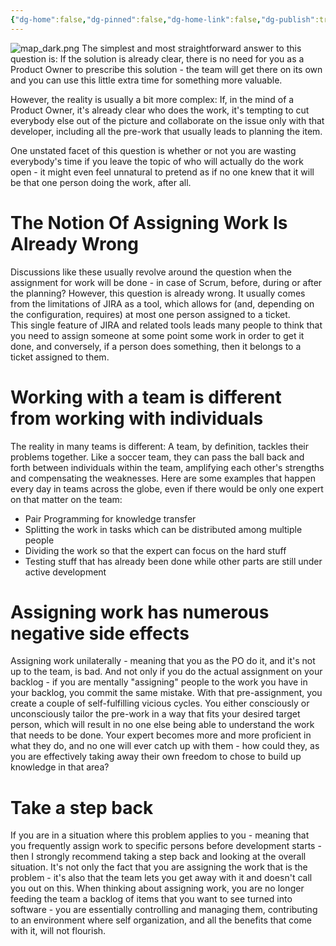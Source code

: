 ```yaml
---
{"dg-home":false,"dg-pinned":false,"dg-home-link":false,"dg-publish":true,"created-date":"2020-10-28T10:20:46","updated-date":"2025-05-05T17:44:22","type":"post","disabled rules":["header-increment","yaml-title","yaml-title-alias","file-name-heading"],"title":"What's the use of the team self-organizing their work if the solution is clear?","excerpt":"For many organizations, this is scenario is a classic: The most important task can only be done by a single developer. If things are that clear, then why shouldn't Product Owners assign work to them directly?","dg-permalink":"po_qa/whats-the-use-of-self-org-if-the-competencies-are-clear/","tags":["ProductOwnership","ProductOwnerQA"],"dg-path":"What's the use of the team self-organizing their work if the solution is clear?.md","permalink":"/po_qa/whats-the-use-of-self-org-if-the-competencies-are-clear/","dgPassFrontmatter":true,"created":"2020-10-28T10:20:46","updated":"2025-05-05T17:44:22"}
---
```



![map_dark.png](/img/user/attachments/map_dark.png)
The simplest and most straightforward answer to this question is: If the solution is already clear, there is no need for you as a Product Owner to prescribe this solution - the team will get there on its own and you can use this little extra time for something more valuable.

However, the reality is usually a bit more complex: If, in the mind of a Product Owner, it's already clear who does the work, it's tempting to cut everybody else out of the picture and collaborate on the issue only with that developer, including all the pre-work that usually leads to planning the item.

One unstated facet of this question is whether or not you are wasting everybody's time if you leave the topic of who will actually do the work open - it might even feel unnatural to pretend as if no one knew that it will be that one person doing the work, after all.

# The Notion Of Assigning Work Is Already Wrong  
Discussions like these usually revolve around the question when the assignment for work will be done - in case of Scrum, before, during or after the planning? However, this question is already wrong. It usually comes from the limitations of JIRA as a tool, which allows for (and, depending on the configuration, requires) at most one person assigned to a ticket.  
This single feature of JIRA and related tools leads many people to think that you need to assign someone at some point some work in order to get it done, and conversely, if a person does something, then it belongs to a ticket assigned to them.

# Working with a team is different from working with individuals  
The reality in many teams is different: A team, by definition, tackles their problems together. Like a soccer team, they can pass the ball back and forth between individuals within the team, amplifying each other's strengths and compensating the weaknesses.
Here are some examples that happen every day in teams across the globe, even if there would be only one expert on that matter on the team:

- Pair Programming for knowledge transfer
- Splitting the work in tasks which can be distributed among multiple people
- Dividing the work so that the expert can focus on the hard stuff
- Testing stuff that has already been done while other parts are still under active development

# Assigning work has numerous negative side effects  
Assigning work unilaterally - meaning that you as the PO do it, and it's not up to the team, is bad. And not only if you do the actual assignment on your backlog - if you are mentally "assigning" people to the work you have in your backlog, you commit the same mistake.
With that pre-assignment, you create a couple of self-fulfilling vicious cycles. You either consciously or unconsciously tailor the pre-work in a way that fits your desired target person, which will result in no one else being able to understand the work that needs to be done.
Your expert becomes more and more proficient in what they do, and no one will ever catch up with them - how could they, as you are effectively taking away their own freedom to chose to build up knowledge in that area?

# Take a step back  
If you are in a situation where this problem applies to you - meaning that you frequently assign work to specific persons before development starts - then I strongly recommend taking a step back and looking at the overall situation. It's not only the fact that you are assigning the work that is the problem - it's also that the team lets you get away with it and doesn't call you out on this. When thinking about assigning work, you are no longer feeding the team a backlog of items that you want to see turned into software - you are essentially controlling and managing them, contributing to an environment where self organization, and all the benefits that come with it, will not flourish.
